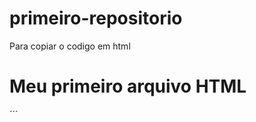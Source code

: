 # primeiro-repositorio

Para copiar o codigo em html
<html>
  <h1>Meu primeiro arquivo HTML</h1>
  </html>
  ´´´
